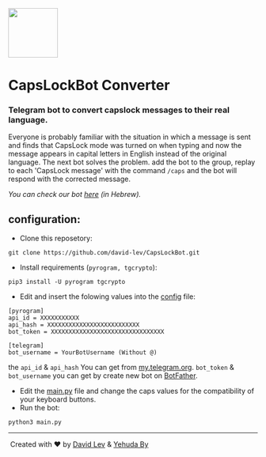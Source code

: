 <img src="https://cdn.iconscout.com/icon/premium/png-512-thumb/capslock-3-617408.png" width="100" height="100">

# CapsLockBot Converter

### Telegram bot to convert capslock messages to their real language.

Everyone is probably familiar with the situation in which a message is sent and finds that CapsLock mode was turned on when typing and now the message appears in capital letters in English instead of the original language. The next bot solves the problem. add the bot to the group, replay to each 'CapsLock message' with the command ```/caps``` and the bot will respond with the corrected message.

_You can check our bot [here](https://t.me/CapslockHEbot) (in Hebrew)._

## configuration:
- Clone this reposetory:
```
git clone https://github.com/david-lev/CapsLockBot.git
```
- Install requirements (``pyrogram, tgcrypto``):
```
pip3 install -U pyrogram tgcrypto
```
- Edit and insert the folowing values into the [config](/config.ini) file:
```
[pyrogram]
api_id = XXXXXXXXXXX
api_hash = XXXXXXXXXXXXXXXXXXXXXXXXXX
bot_token = XXXXXXXXXXXXXXXXXXXXXXXXXXXXXXXX

[telegram]
bot_username = YourBotUsername (Without @)
```
the ``api_id`` & ``api_hash`` You can get from [my.telegram.org](https://my.telegram.org).
``bot_token`` & ``bot_username`` you can get by create new bot on [BotFather](https://t.me/BotFather).
- Edit the [main.py](/main.py#L11) file and change the caps values for the compatibility of your keyboard buttons.
- Run the bot:
```
python3 main.py
```
---
![]()
Created with ❤️ by [David Lev](https://t.me/davidlev) & [Yehuda By](https://t.me/M100achuzBots)
